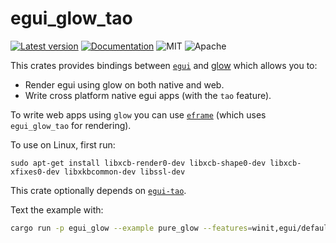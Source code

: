 # egui_glow_tao

[![Latest version](https://img.shields.io/crates/v/egui_glow_tao.svg)](https://crates.io/crates/egui_glow_tao)
[![Documentation](https://docs.rs/egui_glow_tao/badge.svg)](https://docs.rs/egui_glow_tao)
![MIT](https://img.shields.io/badge/license-MIT-blue.svg)
![Apache](https://img.shields.io/badge/license-Apache-blue.svg)

This crates provides bindings between [`egui`](https://github.com/emilk/egui)
and [glow](https://crates.io/crates/glow) which allows you to:

-   Render egui using glow on both native and web.
-   Write cross platform native egui apps (with the `tao` feature).

To write web apps using `glow` you can use
[`eframe`](https://github.com/emilk/egui/tree/master/crates/eframe) (which uses
`egui_glow_tao` for rendering).

To use on Linux, first run:

```
sudo apt-get install libxcb-render0-dev libxcb-shape0-dev libxcb-xfixes0-dev libxkbcommon-dev libssl-dev
```

This crate optionally depends on
[`egui-tao`](https://github.com/emilk/egui/tree/master/crates/egui-tao).

Text the example with:

```sh
cargo run -p egui_glow --example pure_glow --features=winit,egui/default_fonts
```
